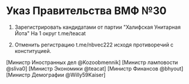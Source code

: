 # Указ Правительства ВМФ №30

1) Зарегистрировать кандидатами от партии "Халифская Унитарная Йота"
На 1 округ t.me/teacat

2) Отменить регистрацию t.me/nbvec222 исходя противоречий с конституцией.

[Министр Иностранных дел @Kozoobmennik]
[Министр ламповости @sliva0]
[Министр Экономики @teacat]
[Министр Финансов @bhyout]
[Министр Демографии @Willy59Kaiser]
